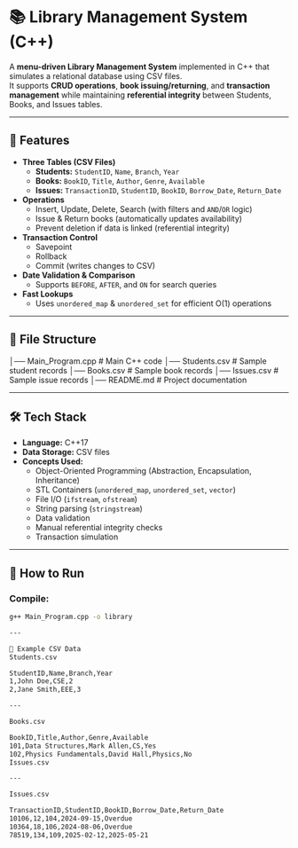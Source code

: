 # 📚 Library Management System (C++)

A **menu-driven Library Management System** implemented in C++ that simulates a relational database using CSV files.  
It supports **CRUD operations**, **book issuing/returning**, and **transaction management** while maintaining **referential integrity** between Students, Books, and Issues tables.

---

## 🚀 Features
- **Three Tables (CSV Files)**
  - **Students:** `StudentID`, `Name`, `Branch`, `Year`
  - **Books:** `BookID`, `Title`, `Author`, `Genre`, `Available`
  - **Issues:** `TransactionID`, `StudentID`, `BookID`, `Borrow_Date`, `Return_Date`
- **Operations**
  - Insert, Update, Delete, Search (with filters and `AND`/`OR` logic)
  - Issue & Return books (automatically updates availability)
  - Prevent deletion if data is linked (referential integrity)
- **Transaction Control**
  - Savepoint
  - Rollback
  - Commit (writes changes to CSV)
- **Date Validation & Comparison**
  - Supports `BEFORE`, `AFTER`, and `ON` for search queries
- **Fast Lookups**
  - Uses `unordered_map` & `unordered_set` for efficient O(1) operations

---

## 📂 File Structure
│── Main_Program.cpp # Main C++ code
│── Students.csv # Sample student records
│── Books.csv # Sample book records
│── Issues.csv # Sample issue records
│── README.md # Project documentation

---

## 🛠️ Tech Stack
- **Language:** C++17
- **Data Storage:** CSV files
- **Concepts Used:**
  - Object-Oriented Programming (Abstraction, Encapsulation, Inheritance)
  - STL Containers (`unordered_map`, `unordered_set`, `vector`)
  - File I/O (`ifstream`, `ofstream`)
  - String parsing (`stringstream`)
  - Data validation
  - Manual referential integrity checks
  - Transaction simulation

---

## 📌 How to Run
### Compile:
```bash
g++ Main_Program.cpp -o library

---

🧩 Example CSV Data
Students.csv

StudentID,Name,Branch,Year
1,John Doe,CSE,2
2,Jane Smith,EEE,3

---

Books.csv

BookID,Title,Author,Genre,Available
101,Data Structures,Mark Allen,CS,Yes
102,Physics Fundamentals,David Hall,Physics,No
Issues.csv

---

Issues.csv

TransactionID,StudentID,BookID,Borrow_Date,Return_Date
10106,12,104,2024-09-15,Overdue
10364,18,106,2024-08-06,Overdue
78519,134,109,2025-02-12,2025-05-21
